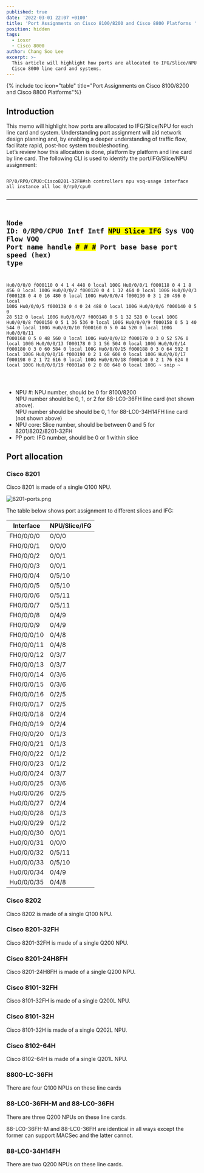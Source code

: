 ```yaml
---
published: true
date: '2022-03-01 22:07 +0100'
title: 'Port Assignments on Cisco 8100/8200 and Cisco 8800 Platforms '
position: hidden
tags:
  - iosxr
  - Cisco 8000
author: Chang Soo Lee
excerpt: >-
  This article will highlight how ports are allocated to IFG/Slice/NPU for each
  Cisco 8000 line card and systems.
---
```

{% include toc icon="table" title="Port Assignments on Cisco 8100/8200 and Cisco 8800 Platforms"%} 

## Introduction 

This memo will highlight how ports are allocated to IFG/Slice/NPU for each line card and system. Understanding port assignment will aid network design planning and, by enabling a deeper understanding of traffic flow, facilitate rapid, post-hoc system troubleshooting.  
Let’s review how this allocation is done, platform by platform and line card by line card. The following CLI is used to identify the port/IFG/Slice/NPU assignment: 

<div class="highlighter-rouge">
<pre class="highlight">
<code>
RP/0/RP0/CPU0:Cisco8201-32FH#sh controllers npu voq-usage interface all instance all loc 0/rp0/cpu0

-------------------------------------------------------------------
Node ID: 0/RP0/CPU0
Intf         Intf     <mark>NPU Slice IFG</mark>  Sys   VOQ   Flow   VOQ    Port
name         handle    <mark>#    #    #</mark>   Port  base  base   port   speed
             (hex)                                      type
----------------------------------------------------------------------
Hu0/0/0/0    f000110   0   4    1     4    448      0 local   100G
Hu0/0/0/1    f000118   0   4    1     8    456      0 local   100G
Hu0/0/0/2    f000120   0   4    1    12    464      0 local   100G
Hu0/0/0/3    f000128   0   4    0    16    480      0 local   100G
Hu0/0/0/4    f000130   0   3    1    20    496      0 local   100G
Hu0/0/0/5    f000138   0   4    0    24    488      0 local   100G
Hu0/0/0/6    f000140   0   5    0    28    512      0 local   100G
Hu0/0/0/7    f000148   0   5    1    32    528      0 local   100G
Hu0/0/0/8    f000150   0   5    1    36    536      0 local   100G
Hu0/0/0/9    f000158   0   5    1    40    544      0 local   100G
Hu0/0/0/10   f000160   0   5    0    44    520      0 local   100G
Hu0/0/0/11   f000168   0   5    0    48    560      0 local   100G
Hu0/0/0/12   f000170   0   3    0    52    576      0 local   100G
Hu0/0/0/13   f000178   0   3    1    56    504      0 local   100G
Hu0/0/0/14   f000180   0   3    0    60    584      0 local   100G
Hu0/0/0/15   f000188   0   3    0    64    592      0 local   100G
Hu0/0/0/16   f000190   0   2    1    68    608      0 local   100G
Hu0/0/0/17   f000198   0   2    1    72    616      0 local   100G
Hu0/0/0/18   f0001a0   0   2    1    76    624      0 local   100G
Hu0/0/0/19   f0001a8   0   2    0    80    640      0 local   100G
~ snip ~

</code>
</pre>
</div>


- NPU #: NPU number, should be 0 for 8100/8200  
NPU number should be 0, 1, or 2 for 88-LC0-36FH line card (not shown above).  
NPU number should be should be 0, 1 for 88-LC0-34H14FH line card (not shown above)
- NPU core: Slice number, should be between 0 and 5 for 8201/8202/8201-32FH
- PP port: IFG number, should be 0 or 1 within slice

## Port allocation
### Cisco 8201
Cisco 8201 is made of a single Q100 NPU. 

![8201-ports.png]({{site.baseurl}}/images/8201-ports.png)

The table below shows port assignment to different slices and IFG:

| Interface  | NPU/Slice/IFG |
|------------|---------------|
| FH0/0/0/0  | 0/0/0         |
| FH0/0/0/1  | 0/0/0         |
| FH0/0/0/2  | 0/0/1         |
| FH0/0/0/3  | 0/0/1         |
| FH0/0/0/4  | 0/5/10        |
| FH0/0/0/5  | 0/5/10        |
| FH0/0/0/6  | 0/5/11        |
| FH0/0/0/7  | 0/5/11        |
| FH0/0/0/8  | 0/4/9         |
| FH0/0/0/9  | 0/4/9         |
| FH0/0/0/10 | 0/4/8         |
| FH0/0/0/11 | 0/4/8         |
| FH0/0/0/12 | 0/3/7         |
| FH0/0/0/13 | 0/3/7         |
| FH0/0/0/14 | 0/3/6         |
| FH0/0/0/15 | 0/3/6         |
| FH0/0/0/16 | 0/2/5         |
| FH0/0/0/17 | 0/2/5         |
| FH0/0/0/18 | 0/2/4         |
| FH0/0/0/19 | 0/2/4         |
| FH0/0/0/20 | 0/1/3         |
| FH0/0/0/21 | 0/1/3         |
| FH0/0/0/22 | 0/1/2         |
| FH0/0/0/23 | 0/1/2         |
| Hu0/0/0/24 | 0/3/7         |
| Hu0/0/0/25 | 0/3/6         |
| Hu0/0/0/26 | 0/2/5         |
| Hu0/0/0/27 | 0/2/4         |
| Hu0/0/0/28 | 0/1/3         |
| Hu0/0/0/29 | 0/1/2         |
| Hu0/0/0/30 | 0/0/1         |
| Hu0/0/0/31 | 0/0/0         |
| Hu0/0/0/32 | 0/5/11        |
| Hu0/0/0/33 | 0/5/10        |
| Hu0/0/0/34 | 0/4/9         |
| Hu0/0/0/35 | 0/4/8         |

### Cisco 8202
Cisco 8202 is made of a single Q100 NPU. 

### Cisco 8201-32FH
Cisco 8201-32FH is made of a single Q200 NPU.

### Cisco 8201-24H8FH
Cisco 8201-24H8FH is made of a single Q200 NPU. 

### Cisco 8101-32FH
Cisco 8101-32FH is made of a single Q200L NPU. 

### Cisco 8101-32H
Cisco 8101-32H is made of a single Q202L NPU. 

### Cisco 8102-64H
Cisco 8102-64H is made of a single Q201L NPU. 

### 8800-LC-36FH
There are four Q100 NPUs on these line cards 

### 88-LC0-36FH-M and 88-LC0-36FH
There are three Q200 NPUs on these line cards. 

88-LC0-36FH-M and 88-LC0-36FH are identical in all ways except the former can support MACSec and the latter cannot.

### 88-LC0-34H14FH
There are two Q200 NPUs on these line cards.  